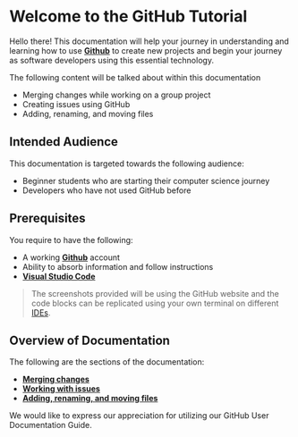 # Welcome to the GitHub Tutorial

Hello there! This documentation will help your journey in understanding and learning how to use [**Github**](https://github.com/) to create new projects and begin your journey as software developers using this essential technology.


The following content will be talked about within this documentation

- Merging changes while working on a group project
- Creating issues using GitHub
- Adding, renaming, and moving files

## Intended Audience

This documentation is targeted towards the following audience:

- Beginner students who are starting their computer science journey
- Developers who have not used GitHub before

## Prerequisites

You require to have the following:

- A working [**Github**](https://github.com/login) account
- Ability to absorb information and follow instructions
- [**Visual Studio Code**](https://code.visualstudio.com/download)

> The screenshots provided will be using the GitHub website and the code blocks can be replicated using your own terminal on different [IDEs](glossary.md).

## Overview of Documentation

The following are the sections of the documentation:

- **[Merging changes](task1/#)**
- **[Working with issues](issues.md)**
- **[Adding, renaming, and moving files](AddingRenaming.md)**



We would like to express our appreciation for utilizing our GitHub User Documentation Guide. 
